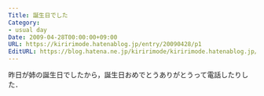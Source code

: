 ```yaml
---
Title: 誕生日でした
Category:
- usual day
Date: 2009-04-28T00:00:00+09:00
URL: https://kiririmode.hatenablog.jp/entry/20090428/p1
EditURL: https://blog.hatena.ne.jp/kiririmode/kiririmode.hatenablog.jp/atom/entry/8454420450078213175
---
```



昨日が姉の誕生日でしたから，誕生日おめでとうありがとうって電話したりした．
